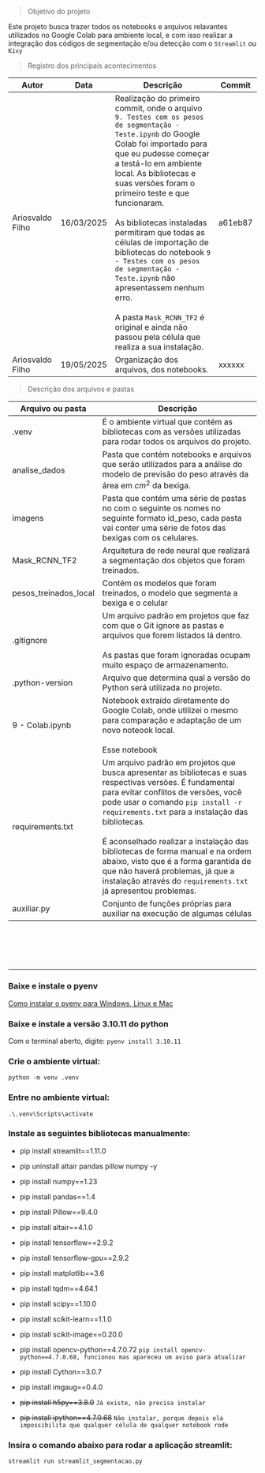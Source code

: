> Objetivo do projeto

Este projeto busca trazer todos os notebooks e arquivos relavantes utilizados no Google Colab para ambiente local, e com isso realizar a integração dos códigos de segmentação e/ou detecção com o ``Streamlit`` ou ``Kivy``

> Registro dos principais acontecimentos

|Autor|Data|Descrição|Commit|
|-|-|-|-|
|Ariosvaldo Filho|16/03/2025|Realização do primeiro commit, onde o arquivo `9. Testes com os pesos de segmentação - Teste.ipynb` do Google Colab foi importado para que eu pudesse começar a testá-lo em ambiente local. As bibliotecas e suas versões foram o primeiro teste e que funcionaram. <br><br> As bibliotecas instaladas permitiram que todas as células de importação de bibliotecas do notebook `9 - Testes com os pesos de segmentação - Teste.ipynb` não apresentassem nenhum erro. <br><br>A pasta `Mask_RCNN_TF2` é original e ainda não passou pela célula que realiza a sua instalação.|a61eb87|
|Ariosvaldo Filho|19/05/2025|Organização dos arquivos, dos notebooks.|xxxxxx|

> Descrição dos arquivos e pastas

|Arquivo ou pasta|Descrição|
|-|-|
|.venv|É o ambiente virtual que contém as bibliotecas com as versões utilizadas para rodar todos os arquivos do projeto.|
|analise_dados|Pasta que contém notebooks e arquivos que serão utilizados para a análise do modelo de previsão do peso através da área em $cm^2$ da bexiga.|
|imagens|Pasta que contém uma série de pastas no com o seguinte os nomes no seguinte formato id_peso, cada pasta vai conter uma série de fotos das bexigas com os celulares.|
|Mask_RCNN_TF2|Arquitetura de rede neural que realizará a segmentação dos objetos que foram treinados.|
|pesos_treinados_local|Contém os modelos que foram treinados, o modelo que segmenta a bexiga e o celular|
|.gitignore|Um arquivo padrão em projetos que faz com que o Git ignore as pastas e arquivos que forem listados lá dentro. <br><br> As pastas que foram ignoradas ocupam muito espaço de armazenamento.|
|.python-version|Arquivo que determina qual a versão do Python será utilizada no projeto.|
|9 - Colab.ipynb|Notebook extraído diretamente do Google Colab, onde utilizei o mesmo para comparação e adaptação de um novo noteook local. <br><br> Esse notebook|
|requirements.txt|Um arquivo padrão em projetos que busca apresentar as bibliotecas e suas respectivas versões. É fundamental para evitar conflitos de versões, você pode usar o comando `pip install -r requirements.txt` para a instalação das bibliotecas. <br><br>É aconselhado realizar a instalação das bibliotecas de forma manual e na ordem abaixo, visto que é a forma garantida de que não haverá problemas, já que a instalação através do ``requirements.txt`` já apresentou problemas.|
|auxiliar.py|Conjunto de funções próprias para auxiliar na execução de algumas células|




<br><br><br><br>

---

### Baixe e instale o pyenv
[Como instalar o pyenv para Windows, Linux e Mac](https://www.youtube.com/watch?v=9LYqtLuD7z4)

### Baixe e instale a versão 3.10.11 do python
Com o terminal aberto, digite: `pyenv install 3.10.11`

### Crie o ambiente virtual:

`python -m venv .venv`


### Entre no ambiente virtual:

`.\.venv\Scripts\activate`


### Instale as seguintes bibliotecas manualmente:

* pip install streamlit==1.11.0

* pip uninstall altair pandas pillow numpy -y

* pip install numpy==1.23

* pip install pandas==1.4

* pip install Pillow==9.4.0

* pip install altair==4.1.0

* pip install tensorflow==2.9.2

* pip install tensorflow-gpu==2.9.2

* pip install matplotlib==3.6

* pip install tqdm==4.64.1

* pip install scipy==1.10.0

* pip install scikit-learn==1.1.0

* pip install scikit-image==0.20.0

* pip install opencv-python==4.7.0.72 `pip install opencv-python==4.7.0.68, funcionou mas apareceu um aviso para atualizar`

* pip install Cython==3.0.7

* pip install imgaug==0.4.0

* ~~pip install h5py==3.8.0~~ `Já existe, não precisa instalar`

* ~~pip install ipython==4.7.0.68~~ `Não instalar, porque depois ela impossibilita que qualquer célula de qualquer notebook rode`


### Insira o comando abaixo para rodar a aplicação streamlit: <br>
`streamlit run streamlit_segmentacao.py`